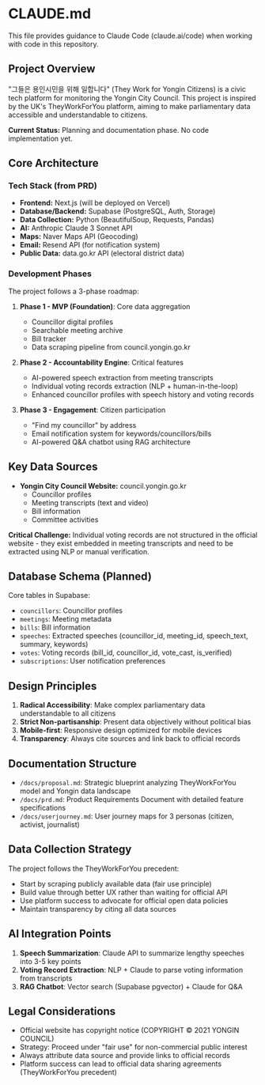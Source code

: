 # CLAUDE.md

This file provides guidance to Claude Code (claude.ai/code) when working with code in this repository.

## Project Overview

"그들은 용인시민을 위해 일합니다" (They Work for Yongin Citizens) is a civic tech platform for monitoring the Yongin City Council. This project is inspired by the UK's TheyWorkForYou platform, aiming to make parliamentary data accessible and understandable to citizens.

**Current Status:** Planning and documentation phase. No code implementation yet.

## Core Architecture

### Tech Stack (from PRD)

- **Frontend:** Next.js (will be deployed on Vercel)
- **Database/Backend:** Supabase (PostgreSQL, Auth, Storage)
- **Data Collection:** Python (BeautifulSoup, Requests, Pandas)
- **AI:** Anthropic Claude 3 Sonnet API
- **Maps:** Naver Maps API (Geocoding)
- **Email:** Resend API (for notification system)
- **Public Data:** data.go.kr API (electoral district data)

### Development Phases

The project follows a 3-phase roadmap:

1. **Phase 1 - MVP (Foundation)**: Core data aggregation
   - Councillor digital profiles
   - Searchable meeting archive
   - Bill tracker
   - Data scraping pipeline from council.yongin.go.kr

2. **Phase 2 - Accountability Engine**: Critical features
   - AI-powered speech extraction from meeting transcripts
   - Individual voting records extraction (NLP + human-in-the-loop)
   - Enhanced councillor profiles with speech history and voting records

3. **Phase 3 - Engagement**: Citizen participation
   - "Find my councillor" by address
   - Email notification system for keywords/councillors/bills
   - AI-powered Q&A chatbot using RAG architecture

## Key Data Sources

- **Yongin City Council Website:** council.yongin.go.kr
  - Councillor profiles
  - Meeting transcripts (text and video)
  - Bill information
  - Committee activities

**Critical Challenge:** Individual voting records are not structured in the official website - they exist embedded in meeting transcripts and need to be extracted using NLP or manual verification.

## Database Schema (Planned)

Core tables in Supabase:
- `councillors`: Councillor profiles
- `meetings`: Meeting metadata
- `bills`: Bill information
- `speeches`: Extracted speeches (councillor_id, meeting_id, speech_text, summary, keywords)
- `votes`: Voting records (bill_id, councillor_id, vote_cast, is_verified)
- `subscriptions`: User notification preferences

## Design Principles

1. **Radical Accessibility**: Make complex parliamentary data understandable to all citizens
2. **Strict Non-partisanship**: Present data objectively without political bias
3. **Mobile-first**: Responsive design optimized for mobile devices
4. **Transparency**: Always cite sources and link back to official records

## Documentation Structure

- `/docs/proposal.md`: Strategic blueprint analyzing TheyWorkForYou model and Yongin data landscape
- `/docs/prd.md`: Product Requirements Document with detailed feature specifications
- `/docs/userjourney.md`: User journey maps for 3 personas (citizen, activist, journalist)

## Data Collection Strategy

The project follows the TheyWorkForYou precedent:
- Start by scraping publicly available data (fair use principle)
- Build value through better UX rather than waiting for official API
- Use platform success to advocate for official open data policies
- Maintain transparency by citing all data sources

## AI Integration Points

1. **Speech Summarization**: Claude API to summarize lengthy speeches into 3-5 key points
2. **Voting Record Extraction**: NLP + Claude to parse voting information from transcripts
3. **RAG Chatbot**: Vector search (Supabase pgvector) + Claude for Q&A

## Legal Considerations

- Official website has copyright notice (COPYRIGHT © 2021 YONGIN COUNCIL)
- Strategy: Proceed under "fair use" for non-commercial public interest
- Always attribute data source and provide links to official records
- Platform success can lead to official data sharing agreements (TheyWorkForYou precedent)
